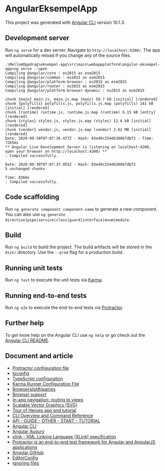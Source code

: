 # AngularEksempelApp

This project was generated with [Angular CLI](https://github.com/angular/angular-cli) version 10.1.3.

## Development server

Run `ng serve` for a dev server. Navigate to `http://localhost:4200/`. The app will automatically reload if you change any of the source files.

```
.\MellomOppdrag\eksempel-app\src\main\webappplatform\angular-eksempel-app>ng serve --open
Compiling @angular/core : es2015 as esm2015
Compiling @angular/common : es2015 as esm2015
Compiling @angular/platform-browser : es2015 as esm2015
Compiling @angular/router : es2015 as esm2015
Compiling @angular/platform-browser-dynamic : es2015 as esm2015

chunk {main} main.js, main.js.map (main) 59.7 kB [initial] [rendered]
chunk {polyfills} polyfills.js, polyfills.js.map (polyfills) 141 kB [initial] [rendered]
chunk {runtime} runtime.js, runtime.js.map (runtime) 6.15 kB [entry] [rendered]
chunk {styles} styles.js, styles.js.map (styles) 12.6 kB [initial] [rendered]
chunk {vendor} vendor.js, vendor.js.map (vendor) 2.62 MB [initial] [rendered]
Date: 2020-09-30T07:07:36.477Z - Hash: 03e49c254d639867dbf2 - Time: 7265ms
** Angular Live Development Server is listening on localhost:4200, open your browser on http://localhost:4200/ **
: Compiled successfully.

Date: 2020-09-30T07:07:37.955Z - Hash: 03e49c254d639867dbf2
5 unchanged chunks

Time: 836ms
: Compiled successfully.

```

## Code scaffolding

Run `ng generate component component-name` to generate a new component. You can also use `ng generate directive|pipe|service|class|guard|interface|enum|module`.

## Build

Run `ng build` to build the project. The build artifacts will be stored in the `dist/` directory. Use the `--prod` flag for a production build.

## Running unit tests

Run `ng test` to execute the unit tests via [Karma](https://karma-runner.github.io).

## Running end-to-end tests

Run `ng e2e` to execute the end-to-end tests via [Protractor](http://www.protractortest.org/).

## Further help

To get more help on the Angular CLI use `ng help` or go check out the [Angular CLI README](https://github.com/angular/angular-cli/blob/master/README.md).

## Document and article
- [Protractor configuration file](https://github.com/angular/protractor/blob/master/lib/config.ts)
- [tsconfig](https://angular.io/config/tsconfig)
- [TypeScript configuration](https://angular.io/guide/typescript-configuration)
- [Karma Runner Configuration File](https://karma-runner.github.io/1.0/config/configuration-file.html)
- [Browserslist#queries](https://github.com/browserslist/browserslist#queries)
- [Browser support](https://angular.io/guide/browser-support)
- [In-app navigation: routing to views](https://angular.io/guide/router#!#named-outlets)
- [Scalable Vector Graphics (SVG)](https://www.w3.org/2000/svg)
- [Tour of Heroes app and tutorial](https://angular.io/tutorial)
- [CLI Overview and Command Reference](https://angular.io/cli)
- [API - GUIDE - OTHER - START - TUTORIAL](https://angular.io/guide/animation)
- [Angular CLI](https://cli.angular.io/)
- [Angular Augury](https://augury.rangle.io/)
- [xlink -  XML Linking Language (XLink) specification](http://www.w3.org/1999/xlink)
- [Protractor is an end-to-end test framework for Angular and AngularJS applications](https://www.protractortest.org/)
- [Angular GitHub](https://github.com/angular/angular)
- [EditorConfig](https://editorconfig.org/)
- [Ignoring files](http://help.github.com/ignore-files/)
